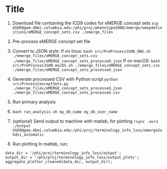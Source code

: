 # Title
1. Download file containing the ICD9 codes for eMERGE concept sets
`scp USER@gem.dbmi.columbia.edu:/phi/proj/phenotype2008/emerge/omopdefinitions/eMERGE_concept_sets.csv ./emerge_files`

2. Pre-process eMERGE concept set file
1. Convert to JSON style:
If on linux: `bash src/PreProcessJSON_GNU.sh ./emerge_files/eMERGE_concept_sets.csv ./emerge_files/eMERGE_concept_sets_processed.json`
If on macOS: `bash src/PreProcessJSON_macOS.sh ./emerge_files/eMERGE_concept_sets.csv ./emerge_files/eMERGE_concept_sets_processed.json`

2. Generate processed CSV with Python script
`python src/ProcessConceptSets.py ./emerge_files/eMERGE_concept_sets_processed.json ./emerge_files/eMERGE_concept_sets_processed.csv`

3. Run primary analysis
1. `bash run_analysis.sh my_db_name my_db_user_name`

2. (optional) Send output to machine with matlab, for plotting
`rsync -avrz ./output USER@gem.dbmi.columbia.edu:/phi/proj/terminology_info_loss/emerge2ohdsi_automatic`

4. Run plotting
In matlab, run:
```
data_dir = '/phi/proj/terminology_info_loss/output';
output_dir = '/phi/proj/terminology_info_loss/output_plots';
aggregate_plotter_cleaned(data_dir, output_dir);
```